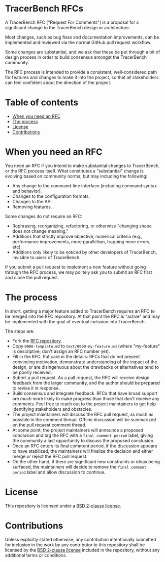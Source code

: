 # TracerBench RFCs

A TracerBench RFC ("Request For Comments") is a proposal for a significant change to the TracerBench design or architecture.

Most changes, such as bug fixes and documentation improvements, can be implemented and reviewed via the normal GitHub pull request workflow.

Some changes are substantial, and we ask that these be put through a bit of design process in order to build consensus amongst the TracerBench community.

The RFC process is intended to provide a consistent, well-considered path for features and changes to make it into the project, so that all stakeholders can feel confident about the direction of the project.

# Table of contents

  - [When you need an RFC](#when-you-need-an-rfc)
  - [The process](#the-process)
  - [License](#license)
  - [Contributions](#contributions)

# When you need an RFC

You need an RFC if you intend to make substantial changes to TracerBench, or the RFC process itself. What constitutes a "substantial" change is evolving based on community norms, but may including the following:

  - Any change to the command-line interface (including command syntax and behavior).
  - Changes to the configuration formats.
  - Changes to the API.
  - Removing features.

Some changes do not require an RFC:

  - Rephrasing, reorganizing, refactoring, or otherwise "changing shape does not change meaning."
  - Additions that strictly improve objective, numerical criteria (e.g., performance improvements, more parallelism, trapping more errors, etc).
  - Additions only likely to be _noticed_ by other developers of TracerBench, invisible to users of TracerBench.

If you submit a pull request to implement a new feature without going through the RFC process, we may politely ask you to submit an RFC first and close the pull request.

# The process

In short, getting a major feature added to TracerBench requires an RFC to be merged into the RFC repository. At that point the RFC is "active" and may be implemented with the goal of eventual inclusion into TracerBench.

The steps are:

- Fork the [RFC repository](https://github.com/tracerbench/rfcs).
- Copy `0000-template.md` to `text/0000-my-feature.md` (where "my-feature" is descriptive; don't assign an RFC number yet).
- Fill in the RFC. Put care in the details: RFCs that do not present convincing motivation, demonstrate understanding of the impact of the design, or are disingenuous about the drawbacks or alternatives tend to be poorly received.
- Submit a pull request. As a pull request, the RFC will receive design feedback from the larger community, and the author should be prepared to revise it in response.
- Build consensus and integrate feedback. RFCs that have broad support are much more likely to make progress than those that don't receive any comments. Feel free to reach out to the project maintainers to get help identifying stakeholders and obstacles.
- The project maintainers will discuss the RFC pull request, as much as possible in the comment thread. Offline discussion will be summarized on the pull request comment thread.
- At some point, the project maintainers will announce a proposed conclusion and tag the RFC with a `final comment period` label, giving the community a last opportunity to discuss the proposed conclusion.
- Once an RFC enters its final comment period, if the discussion appears to have stabilized, the maintainers will finalize the decision and either merge or reject the RFC pull request.
- On the other hand, if there are significant new constraints or ideas being surfaced, the maintainers will decide to remove the `final comment period` label and allow discussion to continue.

# License

This repository is licensed under a [BSD 2-clause license](https://github.com/TracerBench/tracerbench/blob/master/LICENSE.md).

# Contributions

Unless explicitly stated otherwise, any contribution intentionally submitted for inclusion in the work by any contributor to this repository shall be licensed by the [BSD 2-clause license](https://github.com/TracerBench/tracerbench/blob/master/LICENSE.md) included in the repository, without any additional terms or conditions.
